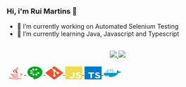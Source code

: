 ### Hi, i'm Rui Martins 👋

- 🔭 I’m currently working on Automated Selenium Testing
- 🌱 I’m currently learning Java, Javascript and Typescript
##
<div align="center">
  <a href="https://github.com/rmsmartins">
  <img height="180em" src="https://github-readme-stats.vercel.app/api?username=rmsmartins&show_icons=true&theme=dracula&include_all_commits=true&count_private=true"/>
    
  <img height="180em" src="https://github-readme-stats.vercel.app/api/top-langs/?username=rmsmartins&layout=compact&langs_count=7&theme=dracula"/>
</div>
<div style="display: inline_block"><br>
  <img align="center" alt="Rui-Java" height="30" width="40" src="https://raw.githubusercontent.com/devicons/devicon/master/icons/java/java-plain.svg">
   <img align="center" alt="Rui-Cu" height="30" width="40" src="https://raw.githubusercontent.com/devicons/devicon/master/icons/cucumber/cucumber-plain.svg">
  <img align="center" alt="Rui-Gi" height="30" width="40" src="https://raw.githubusercontent.com/devicons/devicon/master/icons/git/git-plain.svg">
  <img align="center" alt="Rui-Js" height="30" width="40" src="https://raw.githubusercontent.com/devicons/devicon/master/icons/javascript/javascript-plain.svg">
  <img align="center" alt="Rui-Ts" height="30" width="40" src="https://raw.githubusercontent.com/devicons/devicon/master/icons/typescript/typescript-plain.svg">
  <img align="center" alt="Rui-Dk" height="30" width="40" src="https://raw.githubusercontent.com/devicons/devicon/master/icons/docker/docker-plain.svg">
</div>  

